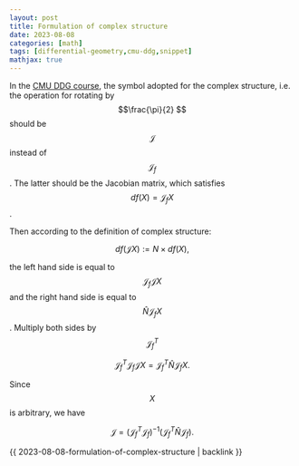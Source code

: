 ```yaml
---
layout: post
title: Formulation of complex structure
date: 2023-08-08
categories: [math]
tags: [differential-geometry,cmu-ddg,snippet]
mathjax: true
---
```


In the [CMU DDG course](https://youtu.be/FRvhgkGKfSM?list=PL9_jI1bdZmz0hIrNCMQW1YmZysAiIYSSS&t=2762), the symbol adopted for the complex structure, i.e. the operation for rotating by $$\frac{\pi}{2} $$ should be $$\mathcal{J} $$ instead of $$\mathcal{J}_f $$. The latter should be the Jacobian matrix, which satisfies $$df(X) = \mathcal{J}_f X $$.

Then according to the definition of complex structure:

$$
 df(\mathcal{J} X) := N \times df(X), 
$$

the left hand side is equal to $$\mathcal{J}_f \mathcal{J} X $$ and the right hand side is equal to $$\hat{N} \mathcal{J}_f X $$. Multiply both sides by $$\mathcal{J}_f^T $$

$$
 \mathcal{J}_f^T \mathcal{J}_f \mathcal{J} X = \mathcal{J}_f^T \hat{N} \mathcal{J}_f X. 
$$

Since $$X $$ is arbitrary, we have

$$
 \mathcal{J} = \left( \mathcal{J}_f^T \mathcal{J}_f \right)^{-1} \left( \mathcal{J}_f^T \hat{N} \mathcal{J}_f \right). 
$$

{{ 2023-08-08-formulation-of-complex-structure | backlink }}
